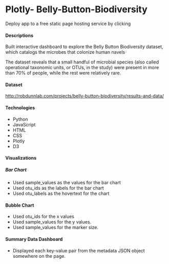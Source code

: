# Plotly- Belly-Button-Biodiversity

Deploy app to a free static page hosting service by clicking


#### Descriptions
Built  interactive dashboard to explore the Belly Button Biodiversity dataset, which catalogs the microbes that colonize human navels

The dataset reveals that a small handful of microbial species (also called operational taxonomic units, or OTUs, in the study) were present in more than 70% of people, while the rest were relatively rare.

#### Dataset
http://robdunnlab.com/projects/belly-button-biodiversity/results-and-data/


#### Technologies
- Python
- JavaScript
- HTML
- CSS 
- Plotly
- D3

#### Visualizations

##### Bar Chart 

- Used sample_values as the values for the bar chart
- Used otu_ids as the labels for the bar chart
- Used otu_labels as the hovertext for the chart




#### Bubble Chart 

- Used otu_ids for the x values
- Used sample_values for the y values.
- Used sample_values for the marker size.




#### Summary Data Dashboard 

- Displayed each key-value pair from the metadata JSON object somewhere on the page.


